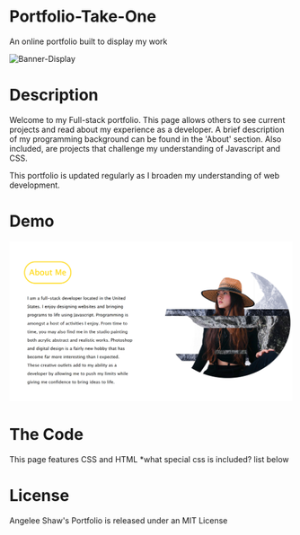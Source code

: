# Portfolio-Take-One
An online portfolio built to display my work

![Banner-Display](./assests/images/angelee-webpage-portfolio-home.png)

# Description
Welcome to my Full-stack portfolio. This page allows others to see current projects and read about my experience as a developer. A brief description of my programming background can be found in the 'About' section. Also included, are projects that challenge my understanding of Javascript and CSS. 

This portfolio is updated regularly as I broaden my understanding of web development. 

# Demo 



![About](./assets/images/fullstack-about-me-section.png)



# The Code
This page features CSS and HTML
*what special css is included? list below 

# License
Angelee Shaw's Portfolio is released under an MIT License 